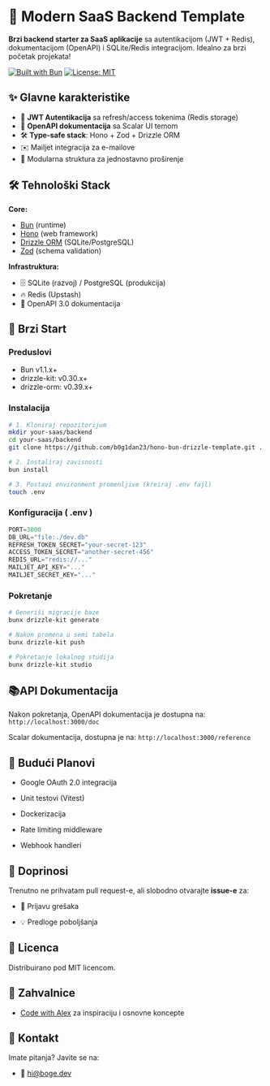 
# 🚀 Modern SaaS Backend Template

**Brzi backend starter za SaaS aplikacije** sa autentikacijom (JWT + Redis), dokumentacijom (OpenAPI) i SQLite/Redis integracijom. Idealno za brzi početak projekata!

[![Built with Bun](https://img.shields.io/badge/Bun-%23000000.svg?style=flat&logo=bun&logoColor=white)](https://bun.sh)
[![License: MIT](https://img.shields.io/badge/License-MIT-blue.svg)](https://opensource.org/licenses/MIT)

## ✨ Glavne karakteristike
- 🔐 **JWT Autentikacija** sa refresh/access tokenima (Redis storage)
- 📝 **OpenAPI dokumentacija** sa Scalar UI temom
- 🛠 **Type-safe stack**: Hono + Zod + Drizzle ORM
- ✉️ Mailjet integracija za e-mailove
- 🧩 Modularna struktura za jednostavno proširenje

## 🛠 Tehnološki Stack
**Core:**
- [Bun](https://bun.sh) (runtime)
- [Hono](https://hono.dev) (web framework)
- [Drizzle ORM](https://orm.drizzle.team) (SQLite/PostgreSQL)
- [Zod](https://zod.dev) (schema validation)

**Infrastruktura:**
- 🗄️ SQLite (razvoj) / PostgreSQL (produkcija)
- 🔥 Redis (Upstash)
- 📡 OpenAPI 3.0 dokumentacija

## 🚀 Brzi Start

### Preduslovi
- Bun v1.1.x+
- drizzle-kit: v0.30.x+
- drizzle-orm: v0.39.x+
### Instalacija
```bash
# 1. Kloniraj repozitorijum
mkdir your-saas/backend
cd your-saas/backend
git clone https://github.com/b0g1dan23/hono-bun-drizzle-template.git .

# 2. Instaliraj zavisnosti
bun install

# 3. Postavi environment promenljive (kreiraj .env fajl)
touch .env
```
### Konfiguracija ( .env )
```typescript
PORT=3000
DB_URL="file:./dev.db"
REFRESH_TOKEN_SECRET="your-secret-123"
ACCESS_TOKEN_SECRET="another-secret-456"
REDIS_URL="redis://..."
MAILJET_API_KEY="..."
MAILJET_SECRET_KEY="..."
```
### Pokretanje
```bash
# Generiši migracije baze
bunx drizzle-kit generate

# Nakon promena u semi tabela
bunx drizzle-kit push

# Pokretanje lokalnog studija
bunx drizzle-kit studio
```

## 📚API Dokumentacija
Nakon pokretanja, OpenAPI dokumentacija je dostupna na:  
`http://localhost:3000/doc`

Scalar dokumentacija, dostupna je na:
`http://localhost:3000/reference`
## 🔮 Budući Planovi

-   Google OAuth 2.0 integracija
    
-   Unit testovi (Vitest)
    
-   Dockerizacija
    
-   Rate limiting middleware
    
-   Webhook handleri
## 🤝 Doprinosi

Trenutno ne prihvatam pull request-e, ali slobodno otvarajte  **issue-e**  za:

-   🐞 Prijavu grešaka
    
-   💡 Predloge poboljšanja

## 📜 Licenca

Distribuirano pod MIT licencom.

## 🌟 Zahvalnice

-   [Code with Alex](https://www.youtube.com/watch?v=sNh9PoM9sUE)  za inspiraciju i osnovne koncepte
## 📩 Kontakt

Imate pitanja? Javite se na:

-   📧  [hi@boge.dev](mailto:hi@boge.dev)